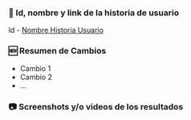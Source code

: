 ### 📝 Id, nombre y link de la historia de usuario
Id - [Nombre Historia Usuario](link)

### 🆕 Resumen de Cambios
 - Cambio 1
 - Cambio 2
 - ...

### 📷 Screenshots y/o videos de los resultados

<!-- De ser necesario o solicitado
### Pasos para reproducir (testear) la historia de usuario
 1- Paso 1
 2- Paso 2
 3- ...
-->
